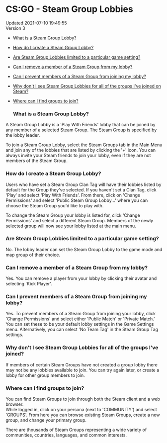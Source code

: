 # CS:GO - Steam Group Lobbies
Updated 2021-07-10 19:49:55  
Version 3  

* [What is a Steam Group Lobby?](#whatlobby)
* [How do I create a Steam Group Lobby?](#createlobby)
* [Are Steam Group Lobbies limited to a particular game setting?](#lobbylimits)
* [Can I remove a member of a Steam Group from my lobby?](#removemember)
* [Can I prevent members of a Steam Group from joining my lobby?](#preventmember)
* [Why don't I see Steam Group Lobbies for all of the groups I've joined on Steam?](#nolobbies)
* [Where can I find groups to join?](#findgroups)

  
  ### What is a Steam Group Lobby?
A Steam Group Lobby is a 'Play With Friends' lobby that can be joined by any member of a selected Steam Group. The Steam Group is specified by the lobby leader.  
  
To join a Steam Group Lobby, select the Steam Groups tab in the Main Menu and join any of the lobbies that are listed by clicking the '+' icon. You can always invite your Steam friends to join your lobby, even if they are not members of the Steam Group.    
  ### How do I create a Steam Group Lobby?
Users who have set a Steam Group Clan Tag will have their lobbies listed by default for the Group they've selected. If you haven't set a Clan Tag, click 'Play' and select 'Play With Friends'. From there, click on 'Change Permissions' and select 'Public Steam Group Lobby...' where you can choose the Steam Group you'd like to play with.  
  
To change the Steam Group your lobby is listed for, click 'Change Permissions' and select a different Steam Group. Members of the newly selected group will now see your lobby listed at the main menu.    
  ### Are Steam Group Lobbies limited to a particular game setting?
No. The lobby leader can set the Steam Group Lobby to the game mode and map group of their choice.    
  ### Can I remove a member of a Steam Group from my lobby?
Yes. You can remove a player from your lobby by clicking their avatar and selecting 'Kick Player'.    
  ### Can I prevent members of a Steam Group from joining my lobby?
Yes. To prevent members of a Steam Group from joining your lobby, click 'Change Permissions' and select either 'Public Match' or 'Private Match.' You can set these to be your default lobby settings in the Game Settings menu. Alternatively, you can select 'No Team Tag' in the Steam Group Tag settings.    
  ### Why don't I see Steam Group Lobbies for all of the groups I've joined?
If members of certain Steam Groups have not created a group lobby there may not be any lobbies available to join. You can try again later, or create a lobby for other group members to join.    
  ### Where can I find groups to join?
You can find Steam Groups to join through both the Steam client and a web browser.  
While logged in, click on your persona (next to 'COMMUNITY') and select 'GROUPS'. From here you can browse existing Steam Groups, create a new group, and change your primary group.   
  
There are thousands of Steam Groups representing a wide variety of communities, countries, languages, and common interests.
